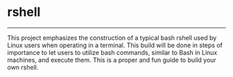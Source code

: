 # rshell

----

This project emphasizes the construction of a typical bash rshell used by Linux
users when operating in a terminal. This build will be done in steps of importance
to let users to utilize bash commands, similar to Bash in Linux machines, and
execute them. This is a proper and fun guide to build your own rshell.
